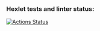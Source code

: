 ### Hexlet tests and linter status:
[![Actions Status](https://github.com/asuzdaltcev/sql-for-developers-project-136/actions/workflows/hexlet-check.yml/badge.svg)](https://github.com/asuzdaltcev/sql-for-developers-project-136/actions)